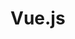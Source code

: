 [title]: <> (Technology - Vue.js)
[description]: <> (Web-framework)
[keywords]: <> (web, vue.js)
# Vue.js